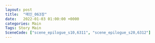 ```yaml
---
layout: post
title:  "메인_063장"
date:   2022-01-03 01:00:00 +0000
categories: Main
Tags: Story Main
SceneCode: ["scene_epilogue_s10,6311", "scene_epilogue_s20,6312"]
---
```


